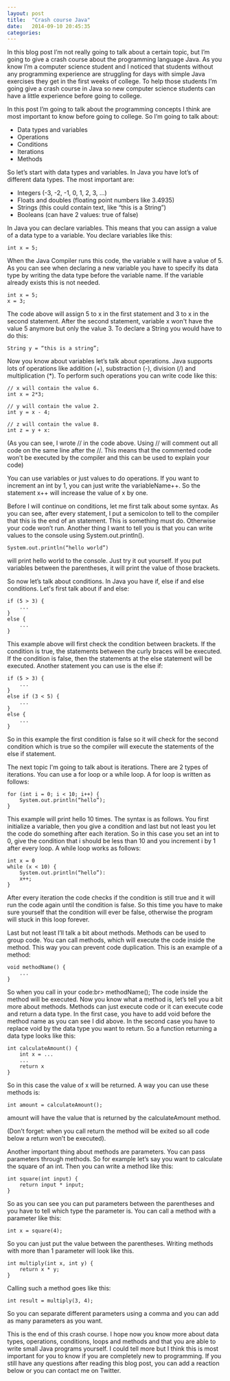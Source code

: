 ```yaml
---
layout: post
title:  "Crash course Java"
date:   2014-09-10 20:45:35
categories: 
---
```


In this blog post I’m not really going to talk about a certain topic, but I’m going to give a crash course about the programming language Java. As you know I’m a computer science student and I noticed that students without any programming experience are struggling for days with simple Java exercises they get in the first weeks of college. To help those students I’m going give a crash course in Java so new computer science students can have a little experience before going to college.

In this post I’m going to talk about the programming concepts I think are most important to know before going to college. So I’m going to talk about:

* Data types and variables
* Operations
* Conditions
* Iterations
* Methods

So let’s start with data types and variables. In Java you have lot’s of different data types. The most important are:

* Integers (-3, -2, -1, 0, 1, 2, 3, ...)
* Floats and doubles (floating point numbers like 3.4935)
* Strings (this could contain text, like “this is a String”)
* Booleans (can have 2 values: true of false)

In Java you can declare variables. This means that you can assign a value of a data type to a variable. You declare variables like this:

```
int x = 5;
```

When the Java Compiler runs this code, the variable x will have a value of 5. As you can see when declaring a new variable you have to specify its data type by writing the data type before the variable name. If the variable already exists this is not needed.

```
int x = 5;
x = 3;
```

The code above will assign 5 to x in the first statement and 3 to x in the second statement. After the second statement, variable x won't have the value 5 anymore but only the value 3. To declare a String you would have to do this:

```
String y = “this is a string”;
```

Now you know about variables let’s talk about operations. Java supports lots of operations like addition (+), substraction (-), division (/) and multiplication (*). To perform such operations you can write code like this:

```
// x will contain the value 6.
int x = 2*3;

// y will contain the value 2. 
int y = x - 4;

// z will contain the value 8.
int z = y + x:
```

(As you can see, I wrote // in the code above. Using // will comment out all code on the same line after the //. This means that the commented code won't be executed by the compiler and this can be used to explain your code)

You can use variables or just values to do operations. If you want to increment an int by 1, you can just write the variableName++. So the statement x++ will increase the value of x by one. 

Before I will continue on conditions, let me first talk about some syntax. As you can see, after every statement, I put a semicolon to tell to the compiler that this is the end of an statement. This is something must do. Otherwise your code won’t run. 
Another thing I want to tell you is that you can write values to the console using System.out.println(). 

```
System.out.println(“hello world”)
```

will print hello world to the console. Just try it out yourself. If you put variables between the parentheses, it will print the value of those brackets. 

So now let’s talk about conditions. In Java you have if, else if and else conditions. Let's first talk about if and else:

```
if (5 > 3) {
    ...
}
else {
    ...
}
```

This example above will first check the condition between brackets. If the condition is true, the statements between the curly braces will be executed. If the condition is false, then the statements at the else statement will be executed. Another statement you can use is the else if:

```
if (5 > 3) {
    ...
}
else if (3 < 5) {
    ...
}
else {
    ...
}
```

So in this example the first condition is false so it will check for the second condition which is true so the compiler will execute the statements of the else if statement. 

The next topic I'm going to talk about is iterations. There are 2 types of iterations. You can use a for loop or a while loop. A for loop is written as follows:

```
for (int i = 0; i < 10; i++) {
    System.out.println(“hello”);
}
```

This example will print hello 10 times.
The syntax is as follows. You first initialize a variable, then you give a condition and last but not least you let the code do something after each iteration. So in this case you set an int to 0, give the condition that i should be less than 10 and you increment i by 1 after every loop.
A while loop works as follows: 

```
int x = 0
while (x < 10) {
    System.out.println(“hello”):
    x++;
}

```
After every iteration the code checks if the condition is still true and it will run the code again until the condition is false. So this time you have to make sure yourself that the condition will ever be false, otherwise the program will stuck in this loop forever. 

Last but not least I’ll talk a bit about methods. Methods can be used to group code. You can call methods, which will execute the code inside the method. This way you can prevent code duplication. This is an example of a method:

```
void methodName() {
    ...
}
```

So when you call in your code:br>
methodName();
The code inside the method will be executed.
Now you know what a method is, let’s tell you a bit more about methods. Methods can just execute code or it can execute code and return a data type. In the first case, you have to add void before the method name as you can see I did above. In the second case you have to replace void by the data type you want to return. So a function returning a data type looks like this:

```
int calculateAmount() {
    int x = ...
    ...
    return x
}
```

So in this case the value of x will be returned. A way you can use these methods is:

```
int amount = calculateAmount();
```

amount will have the value that is returned by the calculateAmount method. 

(Don’t forget: when you call return the method will be exited so all code below a return won’t be executed). 

Another important thing about methods are parameters. You can pass parameters through methods. So for example let’s say you want to calculate the square of an int. Then you can write a method like this:

```
int square(int input) {
    return input * input;
}
```

So as you can see you can put parameters between the parentheses and you have to tell which type the parameter is. You can call a method with a parameter like this:

```
int x = square(4);
```

So you can just put the value between the parentheses. Writing methods with more than 1 parameter will look like this. 

```
int multiply(int x, int y) {
    return x * y;
}
```

Calling such a method goes like this:

```
int result = multiply(3, 4);
```

So you can separate different parameters using a comma and you can add as many parameters as you want. 

This is the end of this crash course. I hope now you know more about data types, operations, conditions, loops and methods and that you are able to write small Java programs yourself. I could tell more but I think this is most important for you to know if you are completely new to programming. If you still have any questions after reading this blog post, you can add a reaction below or you can contact me on Twitter.